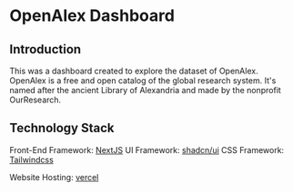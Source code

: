 # OpenAlex Dashboard

## Introduction
This was a dashboard created to explore the dataset of OpenAlex. OpenAlex is a free and open catalog of the global research system. It's named after the ancient Library of Alexandria and made by the nonprofit OurResearch.

## Technology Stack

Front-End Framework: [NextJS](https://nextjs.org/)
UI Framework: [shadcn/ui](https://ui.shadcn.com/)
CSS Framework: [Tailwindcss](https://tailwindcss.com/)

Website Hosting: [vercel](https://vercel.com/)
